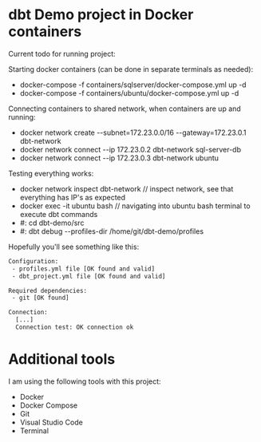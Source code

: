 # dbt Demo project in Docker containers

Current todo for running project:

Starting docker containers (can be done in separate terminals as needed):
* docker-compose -f containers/sqlserver/docker-compose.yml up -d
* docker-compose -f containers/ubuntu/docker-compose.yml up -d

Connecting containers to shared network, when containers are up and running:
* docker network create --subnet=172.23.0.0/16 --gateway=172.23.0.1 dbt-network 
* docker network connect --ip 172.23.0.2 dbt-network sql-server-db
* docker network connect --ip 172.23.0.3 dbt-network ubuntu

Testing everything works:
* docker network inspect dbt-network  // inspect network, see that everything has IP's as expected
* docker exec -it ubuntu bash         // navigating into ubuntu bash terminal to execute dbt commands
* #: cd dbt-demo/src
* #: dbt debug --profiles-dir /home/git/dbt-demo/profiles

Hopefully you'll see something like this:

```bash
Configuration:
 - profiles.yml file [OK found and valid]
 - dbt_project.yml file [OK found and valid]

Required dependencies:
 - git [OK found]

Connection:
  [...]
  Connection test: OK connection ok
```


# Additional tools

I am using the following tools with this project:

* Docker
* Docker Compose
* Git
* Visual Studio Code
* Terminal

